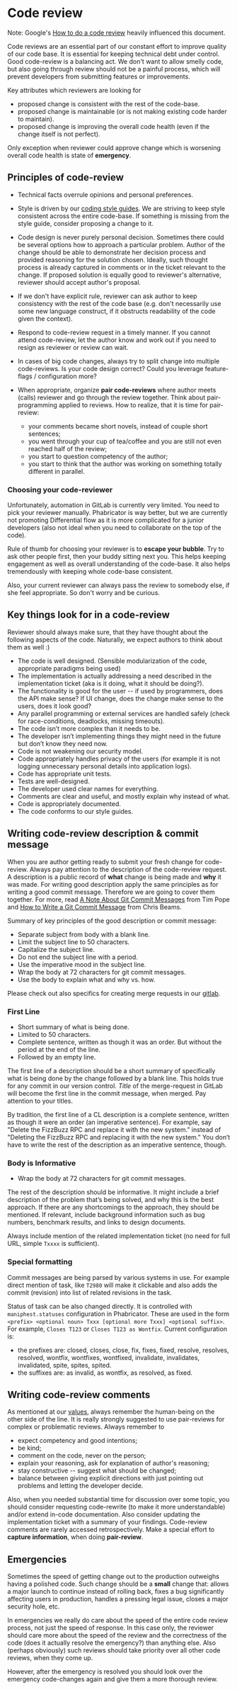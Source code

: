 # Code review

Note: Google's [How to do a code review](https://google.github.io/eng-practices/review/reviewer/) heavily influenced this document.

Code reviews are an essential part of our constant effort to improve quality of our code base. It is essential for keeping technical debt under control. Good code-review is a balancing act. We don't want to allow smelly code, but also going through review should not be a painful process, which will prevent developers from submitting features or improvements.

Key attributes which reviewers are looking for

- proposed change is consistent with the rest of the code-base.
- proposed change is maintainable (or is not making existing code harder to maintain).
- proposed change is improving the overall code health (even if the change itself is not perfect).

Only exception when reviewer could approve change which is worsening overall code health is state of **emergency**.

## Principles of code-review

- Technical facts overrule opinions and personal preferences.
- Style is driven by our [coding style guides](coding-style). We are striving to keep style consistent across the entire code-base. If something is missing from the style guide, consider proposing a change to it.
- Code design is never purely personal decision. Sometimes there could be several options how to approach a particular problem. Author of the change should be able to demonstrate her decision process and provided reasoning for the solution chosen. Ideally, such thought process is already captured in comments or in the ticket relevant to the change. If proposed solution is equally good to reviewer's alternative, reviewer should accept author's proposal.
- If we don't have explicit rule, reviewer can ask author to keep consistency with the rest of the code base (e.g. don't necessarily use some new language construct, if it obstructs readability of the code given the context).
- Respond to code-review request in a timely manner. If you cannot attend code-review, let the author know and work out if you need to resign as reviewer or review can wait.
- In cases of big code changes, always try to split change into multiple code-reviews. Is your code design correct? Could you leverage feature-flags / configuration more?
- When appropriate, organize **pair code-reviews** where author meets (calls) reviewer and go through the review together. Think about pair-programming applied to reviews. How to realize, that it is time for pair-review:

  - your comments became short novels, instead of couple short sentences;
  - you went through your cup of tea/coffee and you are still not even reached half of the review;
  - you start to question competency of the author;
  - you start to think that the author was working on something totally different in parallel.

### Choosing your code-reviewer

Unfortunately, automation in GitLab is currently very limited. You need to pick your reviewer manually. Phabricator is way better, but we are currently not promoting Differential flow as it is more complicated for a junior developers (also not ideal when you need to collaborate on the top of the code).

Rule of thumb for choosing your reviewer is to **escape your bubble**. Try to ask other people first, then your buddy sitting next you. This helps keeping engagement as well as overall understanding of the code-base. It also helps tremendously with keeping whole code-base consistent.

Also, your current reviewer can always pass the review to somebody else, if she feel appropriate. So don't worry and be curious.

## Key things look for in a code-review

Reviewer should always make sure, that they have thought about the following aspects of the code. Naturally, we expect authors to think about them as well :)

- The code is well designed. (Sensible modularization of the code, appropriate paradigms being used)
- The implementation is actually addressing a need described in the implementation ticket (aka is it doing, what it should be doing?).
- The functionality is good for the user -- if used by programmers, does the API make sense? If UI change, does the change make sense to the users, does it look good?
- Any parallel programming or external services are handled safely (check for race-conditions, deadlocks, missing timeouts).
- The code isn’t more complex than it needs to be.
- The developer isn’t implementing things they might need in the future but don’t know they need now.
- Code is not weakening our security model.
- Code appropriately handles privacy of the users (for example it is not logging unnecessary personal details into application logs).
- Code has appropriate unit tests.
- Tests are well-designed.
- The developer used clear names for everything.
- Comments are clear and useful, and mostly explain why instead of what.
- Code is appropriately documented.
- The code conforms to our style guides.

## Writing code-review description & commit message

When you are author getting ready to submit your fresh change for code-review. Always pay attention to the description of the code-review request. A description is a public record of **what** change is being made and **why** it was made. For writing good description apply the same principles as for writing a good commit message. Therefore we are going to cover them together. For more, read [A Note About Git Commit Messages](https://tbaggery.com/2008/04/19/a-note-about-git-commit-messages.html) from Tim Pope and [How to Write a Git Commit Message](https://chris.beams.io/posts/git-commit/) from Chris Beams.

Summary of key principles of the good description or commit message:

- Separate subject from body with a blank line.
- Limit the subject line to 50 characters.
- Capitalize the subject line.
- Do not end the subject line with a period.
- Use the imperative mood in the subject line.
- Wrap the body at 72 characters for git commit messages.
- Use the body to explain what and why vs. how.

Please check out also specifics for creating merge requests in our [gitlab](gitlab/intro.html#merge-requests-mr).

### First Line

- Short summary of what is being done.
- Limited to 50 characters.
- Complete sentence, written as though it was an order. But without the period at the end of the line.
- Followed by an empty line.

The first line of a description should be a short summary of specifically what is being done by the change followed by a blank line. This holds true for any commit in our version control. *Title* of the merge-request in GitLab will become the first line in the commit message, when merged. Pay attention to your titles.

By tradition, the first line of a CL description is a complete sentence, written as though it were an order (an imperative sentence). For example, say "Delete the FizzBuzz RPC and replace it with the new system.” instead of "Deleting the FizzBuzz RPC and replacing it with the new system.” You don’t have to write the rest of the description as an imperative sentence, though.

### Body is Informative

- Wrap the body at 72 characters for git commit messages.

The rest of the description should be informative. It might include a brief description of the problem that’s being solved, and why this is the best approach. If there are any shortcomings to the approach, they should be mentioned. If relevant, include background information such as bug numbers, benchmark results, and links to design documents.

Always include mention of the related implementation ticket (no need for full URL, simple `Txxxx` is sufficient).

### Special formatting

Commit messages are being parsed by various systems in use. For example direct mention of task, like `T2980` will make it clickable and also adds the commit (revision) into list of related revisions in the task.

Status of task can be also changed directly. It is controlled with `maniphest.statuses` configuration in Phabricator. These are used in the form `<prefix> <optional noun> Txxx [optional more Txxx] <optional suffix>`. For example, `Closes T123` or `Closes T123 as Wontfix`. Current configuration is:

- the prefixes are: closed, closes, close, fix, fixes, fixed, resolve, resolves, resolved, wontfix, wontfixes, wontfixed, invalidate, invalidates, invalidated, spite, spites, spited.
- the suffixes are: as invalid, as wontfix, as resolved, as fixed.

## Writing code-review comments

As mentioned at our [values](values), always remember the human-being on the other side of the line. It is really strongly suggested to use pair-reviews for complex or problematic reviews. Always remember to

- expect competency and good intentions;
- be kind;
- comment on the code, never on the person;
- explain your reasoning, ask for explanation of author's reasoning;
- stay constructive -- suggest what should be changed;
- balance between giving explicit directions with just pointing out problems and letting the developer decide.

Also, when you needed substantial time for discussion over some topic, you should consider requesting code-rewrite (to make it more understandable) and/or extend in-code documentation. Also consider updating the implementation ticket with a summary of your findings. Code-review comments are rarely accessed retrospectively. Make a special effort to **capture information**, when doing **pair-review**.

## Emergencies

Sometimes the speed of getting change out to the production outweighs having a polished code. Such change should be a **small** change that: allows a major launch to continue instead of rolling back, fixes a bug significantly affecting users in production, handles a pressing legal issue, closes a major security hole, etc.

In emergencies we really do care about the speed of the entire code review process, not just the speed of response. In this case only, the reviewer should care more about the speed of the review and the correctness of the code (does it actually resolve the emergency?) than anything else. Also (perhaps obviously) such reviews should take priority over all other code reviews, when they come up.

However, after the emergency is resolved you should look over the emergency code-changes again and give them a more thorough review.
